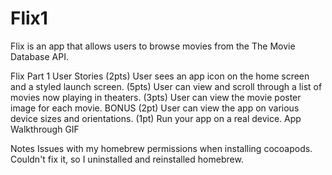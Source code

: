 # Flix1

Flix is an app that allows users to browse movies from the The Movie Database API.

Flix Part 1
User Stories
 (2pts) User sees an app icon on the home screen and a styled launch screen.
 (5pts) User can view and scroll through a list of movies now playing in theaters.
 (3pts) User can view the movie poster image for each movie.
BONUS
 (2pt) User can view the app on various device sizes and orientations.
 (1pt) Run your app on a real device.
App Walkthrough GIF


Notes
Issues with my homebrew permissions when installing cocoapods. Couldn't fix it, so I uninstalled and reinstalled homebrew.
